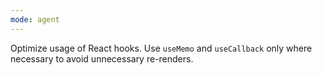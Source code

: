 ```yaml
---
mode: agent
---
```

Optimize usage of React hooks. Use `useMemo` and `useCallback` only where necessary to avoid unnecessary re-renders.